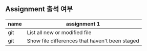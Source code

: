 ## Assignment 출석 여부

| name | assignment 1                                 |
| ---- | ---------------------------------------------- |
| git  | List all new or modified file                 |
| git  | Show file differences that haven't been staged |